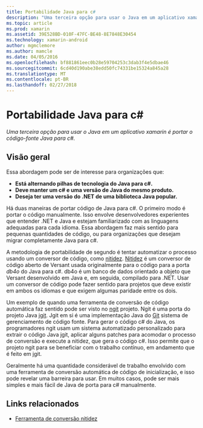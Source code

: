 ```yaml
---
title: Portabilidade Java para c#
description: "Uma terceira opção para usar o Java em um aplicativo xamarin é portar o código-fonte Java para c#."
ms.topic: article
ms.prod: xamarin
ms.assetid: 39E528BD-010F-47FC-BE48-8E7848E30454
ms.technology: xamarin-android
author: mgmclemore
ms.author: mamcle
ms.date: 04/05/2016
ms.openlocfilehash: bf881861eec0b28e59704253c3dab3f4e5dbae46
ms.sourcegitcommit: 6cd40d190abe38edd50fc74331be15324a845a28
ms.translationtype: MT
ms.contentlocale: pt-BR
ms.lasthandoff: 02/27/2018
---
```

# <a name="porting-java-to-c"></a>Portabilidade Java para c#

_Uma terceira opção para usar o Java em um aplicativo xamarin é portar o código-fonte Java para c#._

## <a name="overview"></a>Visão geral

Essa abordagem pode ser de interesse para organizações que:

-  **Está alternando pilhas de tecnologia do Java para c#.**
-  **Deve manter um c# e uma versão de Java do mesmo produto.**
-  **Deseja ter uma versão do .NET de uma biblioteca Java popular.**


Há duas maneiras de portar código de Java para c#. O primeiro modo é portar o código manualmente. Isso envolve desenvolvedores experientes que entender .NET e Java e estejam familiarizado com as linguagens adequadas para cada idioma. Essa abordagem faz mais sentido para pequenas quantidades de código, ou para organizações que desejam migrar completamente Java para c#.

A metodologia de portabilidade de segundo é tentar automatizar o processo usando um conversor de código, como [nitidez](https://github.com/mono/sharpen). [Nitidez](https://github.com/mono/sharpen) é um conversor de código aberto de Versant usada originalmente para o código para a porta *db4o* do Java para c#. db4o é um banco de dados orientado a objeto que Versant desenvolvido em Java e, em seguida, compilado para .NET. Usar um conversor de código pode fazer sentido para projetos que deve existir em ambos os idiomas e que exigem algumas paridade entre os dois.

Um exemplo de quando uma ferramenta de conversão de código automática faz sentido pode ser visto no [ngit](https://github.com/mono/ngit) projeto.
Ngit é uma porta do projeto Java [jgit](http://eclipse.org/).
Jgit em si é uma implementação Java do [Git](http://git-scm.com/) sistema de gerenciamento de código fonte. Para gerar o código c# do Java, os programadores ngit usam um sistema automatizado personalizado para extrair o código Java jgit, aplicar alguns patches para acomodar o processo de conversão e execute a nitidez, que gera o código c#. Isso permite que o projeto ngit para se beneficiar com o trabalho contínuo, em andamento que é feito em jgit.

Geralmente há uma quantidade considerável de trabalho envolvido com uma ferramenta de conversão automática de código de inicialização, e isso pode revelar uma barreira para usar. Em muitos casos, pode ser mais simples e mais fácil de Java de porta para c# manualmente.



## <a name="related-links"></a>Links relacionados

- [Ferramenta de conversão nitidez](https://github.com/mono/sharpen)
